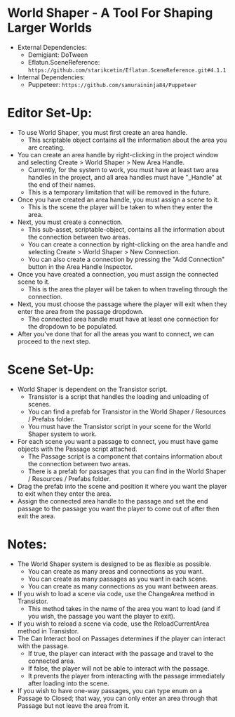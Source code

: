 # World Shaper - A Tool For Shaping Larger Worlds

- External Dependencies: 
	- Demigiant: DoTween
 	- Eflatun.SceneReference: `https://github.com/starikcetin/Eflatun.SceneReference.git#4.1.1`
- Internal Dependencies: 
 	- Puppeteer: `https://github.com/samuraininja84/Puppeteer`

# Editor Set-Up:
- To use World Shaper, you must first create an area handle. 
	- This scriptable object contains all the information about the area you are creating.
- You can create an area handle by right-clicking in the project window and selecting Create > World Shaper > New Area Handle.
	- Currently, for the system to work, you must have at least two area handles in the project, and all area handles must have "_Handle" at the end of their names.
	- This is a temporary limitation that will be removed in the future.
- Once you have created an area handle, you must assign a scene to it. 
	- This is the scene the player will be taken to when they enter the area.
- Next, you must create a connection. 
	- This sub-asset, scriptable-object, contains all the information about the connection between two areas.
	- You can create a connection by right-clicking on the area handle and selecting Create > World Shaper > New Connection.
	- You can also create a connection by pressing the "Add Connection" button in the Area Handle Inspector.
- Once you have created a connection, you must assign the connected scene to it. 
	- This is the area the player will be taken to when traveling through the connection.
- Next, you must choose the passage where the player will exit when they enter the area from the passage dropdown.
	- The connected area handle must have at least one connection for the dropdown to be populated.
- After you've done that for all the areas you want to connect, we can proceed to the next step.
  
# Scene Set-Up:
- World Shaper is dependent on the Transistor script.
	- Transistor is a script that handles the loading and unloading of scenes.
	- You can find a prefab for Transistor in the World Shaper / Resources / Prefabs folder.
	- You must have the Transistor script in your scene for the World Shaper system to work.
- For each scene you want a passage to connect, you must have game objects with the Passage script attached.
	- The Passage script is a component that contains information about the connection between two areas.
	- There is a prefab for passages that you can find in the World Shaper / Resources / Prefabs folder.
- Drag the prefab into the scene and position it where you want the player to exit when they enter the area.
- Assign the connected area handle to the passage and set the end passage to the passage you want the player to come out of after then exit the area.
  
# Notes:
- The World Shaper system is designed to be as flexible as possible.
	- You can create as many areas and connections as you want.
	- You can create as many passages as you want in each scene.
	- You can create as many connections as you want between areas.
- If you wish to load a scene via code, use the ChangeArea method in Transistor.
	- This method takes in the name of the area you want to load (and if you wish, the passage you want the player to exit).
- If you wish to reload a scene via code, use the ReloadCurrentArea method in Transistor.
- The Can Interact bool on Passages determines if the player can interact with the passage.
	- If true, the player can interact with the passage and travel to the connected area.
	- If false, the player will not be able to interact with the passage.
	- It prevents the player from interacting with the passage immediately after loading into the scene.
- If you wish to have one-way passages, you can type enum on a Passage to Closed; that way, you can only enter an area through that Passage but not leave the area from it.

